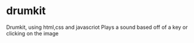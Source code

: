 # drumkit

Drumkit, using html,css and javascriot
Plays a sound based off of a key or clicking on the image
